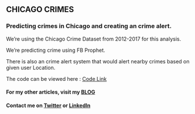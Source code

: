 ## CHICAGO CRIMES
### Predicting crimes in Chicago and creating an crime alert.

We’re using the Chicago Crime Dataset from 2012-2017 for this analysis. 

We’re predicting crime using FB Prophet. 

There is also an crime alert system that would alert nearby crimes based on given user Location.

The code can be viewed here : [Code Link](https://samirak93.github.io/Chicago-Crimes/Chicago_Crime_Project.html) 

#### For my other articles, visit my [BLOG](https://samirak93.github.io/analytics/)
#### Contact me on [Twitter](http://twitter.com/Samirak93) or [LinkedIn](http://linkedin.com/in/samirakumar/)

